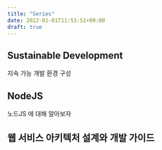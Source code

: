 ```yaml
---
title: "Series"
date: 2022-01-01T11:53:51+09:00
draft: true
---
```


## Sustainable Development

지속 가능 개발 환경 구성

## NodeJS

노드JS 에 대해 알아보자 

## 웹 서비스 아키텍처 설계와 개발 가이드